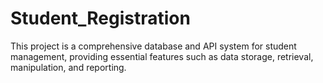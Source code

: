 # Student_Registration
This project is a comprehensive database and API system for student management, providing essential features such as data storage, retrieval, manipulation, and reporting.
